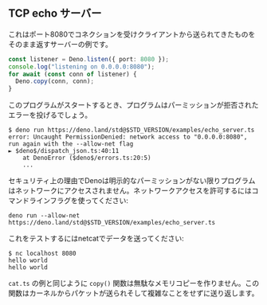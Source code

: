 <!-- ## TCP echo server -->
## TCP echo サーバー

<!--
This is an example of a server which accepts connections on port 8080, and
returns to the client anything it sends.
-->
これはポート8080でコネクションを受けクライアントから送られてきたものをそのまま返すサーバーの例です。

```ts
const listener = Deno.listen({ port: 8080 });
console.log("listening on 0.0.0.0:8080");
for await (const conn of listener) {
  Deno.copy(conn, conn);
}
```

<!-- When this program is started, it throws PermissionDenied error. -->
このプログラムがスタートするとき、プログラムはパーミッションが拒否されたエラーを投げるでしょう。

```shell
$ deno run https://deno.land/std@$STD_VERSION/examples/echo_server.ts
error: Uncaught PermissionDenied: network access to "0.0.0.0:8080", run again with the --allow-net flag
► $deno$/dispatch_json.ts:40:11
    at DenoError ($deno$/errors.ts:20:5)
    ...
```

<!--
For security reasons, Deno does not allow programs to access the network without
explicit permission. To allow accessing the network, use a command-line flag:
-->
セキュリティ上の理由でDenoは明示的なパーミッションがない限りプログラムはネットワークにアクセスされません。ネットワークアクセスを許可するにはコマンドラインフラグを使ってください:

```shell
deno run --allow-net https://deno.land/std@$STD_VERSION/examples/echo_server.ts
```

<!-- To test it, try sending data to it with netcat: -->
これをテストするにはnetcatでデータを送ってください:

```shell
$ nc localhost 8080
hello world
hello world
```

<!--
Like the `cat.ts` example, the `copy()` function here also does not make
unnecessary memory copies. It receives a packet from the kernel and sends back,
without further complexity.
-->
`cat.ts` の例と同じように `copy()` 関数は無駄なメモリコピーを作りません。この関数はカーネルからパケットが送られそして複雑なことをせずに送り返します。
